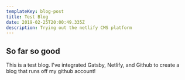 ```yaml
---
templateKey: blog-post
title: Test Blog
date: 2019-02-25T20:00:49.335Z
description: Trying out the netlify CMS platform
---
```

## So far so good

This is a test blog. I've integrated Gatsby, Netlify, and Github to create a blog that runs off my github account!
